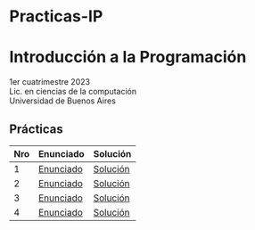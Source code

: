 # Practicas-IP

# Introducción a la Programación

1er cuatrimestre 2023 \
Lic. en ciencias de la computación \
Universidad de Buenos Aires

## Prácticas


| Nro | Enunciado                                                                                          | Solución                                                                                                      |
|-----|----------------------------------------------------------------------------------------------------|---------------------------------------------------------------------------------------------------------------|
| 1   | [Enunciado](https://github.com/Romelai28/Practicas-IP/blob/main/Pr%C3%A1cticas/Enunciados/Gu%C3%ADa%201%20-%20L%C3%B3gica.pdf) | [Solución]( - ) |
| 2   | [Enunciado](https://github.com/Romelai28/Practicas-IP/blob/main/Pr%C3%A1cticas/Enunciados/Gu%C3%ADa%202%20-%20Especificaci%C3%B3n%20de%20problemas.pdf) | [Solución]( - ) |
| 3   | [Enunciado](https://github.com/Romelai28/Practicas-IP/blob/main/Pr%C3%A1cticas/Enunciados/Gu%C3%ADa%203%20-%20Introducci%C3%B3n%20a%20Haskell.pdf) | [Solución](https://github.com/Romelai28/Practicas-IP/blob/main/Pr%C3%A1cticas/Soluciones/practica3.hs) |
| 4   | [Enunciado](https://github.com/Romelai28/Practicas-IP/blob/main/Pr%C3%A1cticas/Enunciados/Gu%C3%ADa%204%20-%20Recursi%C3%B3n%20sobre%20enteros.pdf) | [Solución](https://github.com/Romelai28/Practicas-IP/blob/main/Pr%C3%A1cticas/Soluciones/practica4.hs) |
